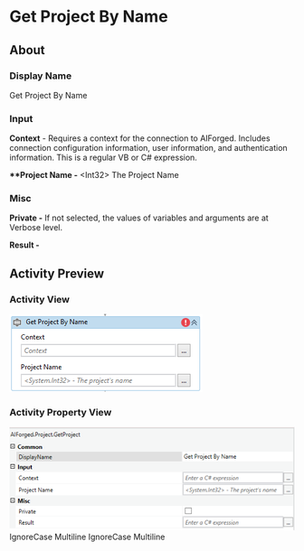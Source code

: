 # Get Project By Name

## About

### Display Name

Get Project By Name

### Input

**Context** - Requires a context for the connection to AIForged. Includes connection configuration information, user information, and authentication information. This is a regular VB or C# expression.

**\*\*Project Name -** \<Int32> The Project Name

### Misc

**Private -** If not selected, the values of variables and arguments are at Verbose level.

**Result -**

## Activity Preview

### Activity View

![](../../../assets/image%20%28110%29%20%281%29.png)
### Activity Property View

![](../../../assets/image%20%283%29%20%2810%29.png)
 IgnoreCase Multiline IgnoreCase Multiline


